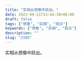 ```yaml
---
title: "实相从想像中跃出。"
date: 2023-09-21T13:44:38+08:00
draft: false
tags: ["想象", "实相", "观点"]
keywords: ["想象", "实相", "观点"]
description: ""
slug: "2105"
---
```


实相从想像中跃出。